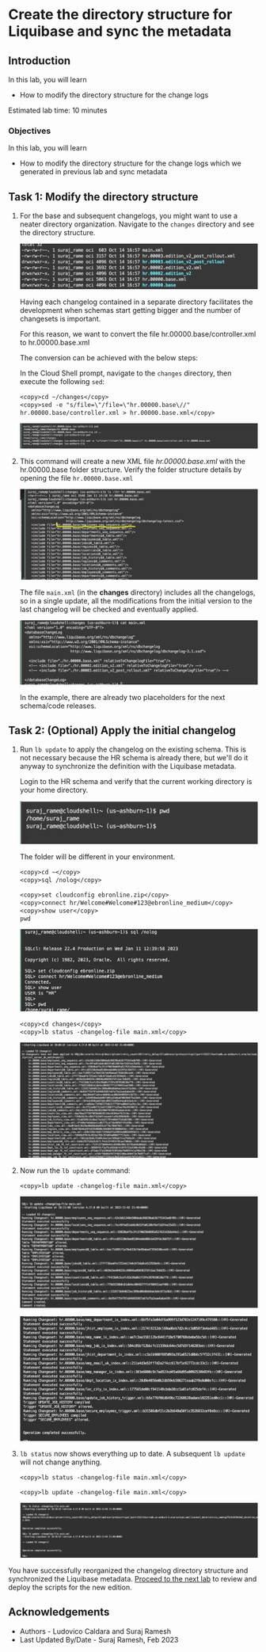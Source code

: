 # Create the directory structure for Liquibase and sync the metadata

## Introduction

In this lab, you will learn 

- How to modify the directory structure for the change logs

Estimated lab time: 10 minutes

### Objectives

In this lab, you will learn 

- How to modify the directory structure for the change logs which we generated in previous lab and sync metadata

## Task 1: Modify the directory structure 

1. For the base and subsequent changelogs, you might want to use a neater directory organization. Navigate to the `changes` directory and see the directory structure. 

    ![Changes directory](images/changes-directory.png " ")

    Having each changelog contained in a separate directory facilitates the development when schemas start getting bigger and the number of changesets is important.

    For this reason, we want to convert the file hr.00000.base/controller.xml to hr.00000.base.xml

    The conversion can be achieved with the below steps:

    In the Cloud Shell prompt, navigate to the `changes` directory, then execute the following `sed`:

    ```text
    <copy>cd ~/changes</copy>
    <copy>sed -e "s/file=\"/file=\"hr.00000.base\//" hr.00000.base/controller.xml > hr.00000.base.xml</copy>
    ```

    ![SED Command](images/sed-command.png " ")


2. This command will create a new XML file *hr.00000.base.xml* with the hr.00000.base folder structure. Verify the folder structure details by opening the file `hr.00000.base.xml`

    ![Base XML folder](images/basexml-folder.png " ")

    The file `main.xml` (in the **changes** directory) includes all the changelogs, so in a single update, all the modifications from the initial version to the last changelog will be checked and eventually applied.

    ![Main xml](images/main-xml.png " ")

    In the example, there are already two placeholders for the next schema/code releases.

## Task 2: (Optional) Apply the initial changelog 

1. Run `lb update` to apply the changelog on the existing schema. This is not necessary because the HR schema is already there, but we'll do it anyway to synchronize the definition with the Liquibase metadata.

    Login to the HR schema and verify that the current working directory is your home directory.

    ![Cloud Shell home](images/cloudshell-home.png " ")

    The folder will be different in your environment.

    ```text
    <copy>cd ~</copy>
    <copy>sql /nolog</copy>
    ```

    ```text
    <copy>set cloudconfig ebronline.zip</copy>
    <copy>connect hr/Welcome#Welcome#123@ebronline_medium</copy>
    <copy>show user</copy>
    pwd
    ```

    ![sqlcl-hr](images/sqlcl-hr.png " ")

    ```text
    <copy>cd changes</copy>
    <copy>lb status -changelog-file main.xml</copy>
    ```

    ![lb-chagelog-status](images/lb-changelog-status.png " ")

2. Now run the `lb update` command:

    ```text
    <copy>lb update -changelog-file main.xml</copy>
    ```

    ![lb-chagelog-update1](images/lb-changelog-update1.png " ")

    ![lb-chagelog-update2](images/lb-changelog-update2.png " ")


3. `lb status` now shows everything up to date. A subsequent `lb update` will not change anything.

    ```text
    <copy>lb status -changelog-file main.xml</copy>
    ```

    ```text
    <copy>lb update -changelog-file main.xml</copy>
    ```

    ![lb-chagelog-last](images/lb-changelog-last.png " ")


You have successfully reorganized the changelog directory structure and synchronized the Liquibase metadata. [Proceed to the next lab](#next) to review and deploy the scripts for the new edition.

## Acknowledgements

- Authors - Ludovico Caldara and Suraj Ramesh
- Last Updated By/Date - Suraj Ramesh, Feb 2023
